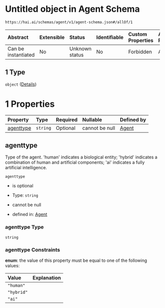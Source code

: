 # Untitled object in Agent Schema

```txt
https://hai.ai/schemas/agent/v1/agent-schema.json#/allOf/1
```



| Abstract            | Extensible | Status         | Identifiable | Custom Properties | Additional Properties | Access Restrictions | Defined In                                                                             |
| :------------------ | :--------- | :------------- | :----------- | :---------------- | :-------------------- | :------------------ | :------------------------------------------------------------------------------------- |
| Can be instantiated | No         | Unknown status | No           | Forbidden         | Allowed               | none                | [agent.schema.json\*](../../schemas/agent/v1/agent.schema.json "open original schema") |

## 1 Type

`object` ([Details](agent-allof-1.md))

# 1 Properties

| Property                | Type     | Required | Nullable       | Defined by                                                                                                                       |
| :---------------------- | :------- | :------- | :------------- | :------------------------------------------------------------------------------------------------------------------------------- |
| [agenttype](#agenttype) | `string` | Optional | cannot be null | [Agent](agent-allof-1-properties-agenttype.md "https://hai.ai/schemas/agent/v1/agent-schema.json#/allOf/1/properties/agenttype") |

## agenttype

Type of the agent. 'human' indicates a biological entity; 'hybrid' indicates a combination of human and artificial components; 'ai' indicates a fully artificial intelligence.

`agenttype`

*   is optional

*   Type: `string`

*   cannot be null

*   defined in: [Agent](agent-allof-1-properties-agenttype.md "https://hai.ai/schemas/agent/v1/agent-schema.json#/allOf/1/properties/agenttype")

### agenttype Type

`string`

### agenttype Constraints

**enum**: the value of this property must be equal to one of the following values:

| Value      | Explanation |
| :--------- | :---------- |
| `"human"`  |             |
| `"hybrid"` |             |
| `"ai"`     |             |
